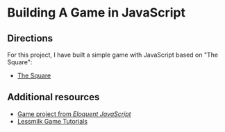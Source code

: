 # Building A Game in JavaScript

## Directions

For this project, I have built a simple game with JavaScript based on "The Square":

* [The Square](http://www.lessmilk.com/game/the-square/)

## Additional resources

* [Game project from _Eloquent JavaScript_](https://eloquentjavascript.net/3rd_edition/16_game.html)
* [Lessmilk Game Tutorials](http://www.lessmilk.com/)
